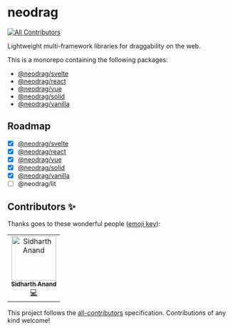 # neodrag
<!-- ALL-CONTRIBUTORS-BADGE:START - Do not remove or modify this section -->
[![All Contributors](https://img.shields.io/badge/all_contributors-1-orange.svg?style=flat-square)](#contributors-)
<!-- ALL-CONTRIBUTORS-BADGE:END -->

Lightweight multi-framework libraries for draggability on the web.

This is a monorepo containing the following packages:

- [@neodrag/svelte](https://github.com/PuruVJ/neodrag/tree/main/packages/svelte#readme)
- [@neodrag/react](https://github.com/PuruVJ/neodrag/tree/main/packages/react#readme)
- [@neodrag/vue](https://github.com/PuruVJ/neodrag/tree/main/packages/vue#readme)
- [@neodrag/solid](https://github.com/PuruVJ/neodrag/tree/main/packages/solid#readme)
- [@neodrag/vanilla](https://github.com/PuruVJ/neodrag/tree/main/packages/vanilla#readme)

## Roadmap

- [x] [@neodrag/svelte](https://github.com/PuruVJ/neodrag/tree/main/packages/svelte#readme)
- [x] [@neodrag/react](https://github.com/PuruVJ/neodrag/tree/main/packages/react#readme)
- [x] [@neodrag/vue](https://github.com/PuruVJ/neodrag/tree/main/packages/vue#readme)
- [x] [@neodrag/solid](https://github.com/PuruVJ/neodrag/tree/main/packages/solid#readme)
- [x] [@neodrag/vanilla](https://github.com/PuruVJ/neodrag/tree/main/packages/vanilla#readme)
- [ ] @neodrag/lit

## Contributors ✨

Thanks goes to these wonderful people ([emoji key](https://allcontributors.org/docs/en/emoji-key)):

<!-- ALL-CONTRIBUTORS-LIST:START - Do not remove or modify this section -->
<!-- prettier-ignore-start -->
<!-- markdownlint-disable -->
<table>
  <tbody>
    <tr>
      <td align="center"><a href="https://github.com/sidharth-anand"><img src="https://avatars.githubusercontent.com/u/55060749?v=4?s=100" width="100px;" alt="Sidharth Anand"/><br /><sub><b>Sidharth Anand</b></sub></a><br /><a href="https://github.com/PuruVJ/neodrag/commits?author=sidharth-anand" title="Code">💻</a></td>
    </tr>
  </tbody>
</table>

<!-- markdownlint-restore -->
<!-- prettier-ignore-end -->

<!-- ALL-CONTRIBUTORS-LIST:END -->

This project follows the [all-contributors](https://github.com/all-contributors/all-contributors) specification. Contributions of any kind welcome!